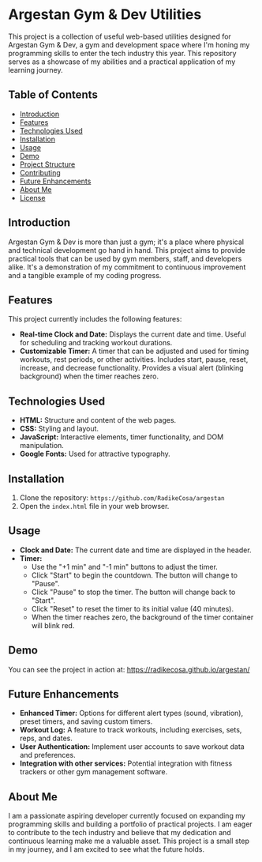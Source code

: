 # Argestan Gym & Dev Utilities

This project is a collection of useful web-based utilities designed for Argestan Gym & Dev, a gym and development space where I'm honing my programming skills to enter the tech industry this year. This repository serves as a showcase of my abilities and a practical application of my learning journey.

## Table of Contents

- [Introduction](#introduction)
- [Features](#features)
- [Technologies Used](#technologies-used)
- [Installation](#installation)
- [Usage](#usage)
- [Demo](#demo)
- [Project Structure](#project-structure)
- [Contributing](#contributing)
- [Future Enhancements](#future-enhancements)
- [About Me](#about-me)
- [License](#license)

## Introduction

Argestan Gym & Dev is more than just a gym; it's a place where physical and technical development go hand in hand. This project aims to provide practical tools that can be used by gym members, staff, and developers alike. It's a demonstration of my commitment to continuous improvement and a tangible example of my coding progress.

## Features

This project currently includes the following features:

- **Real-time Clock and Date:** Displays the current date and time. Useful for scheduling and tracking workout durations.
- **Customizable Timer:** A timer that can be adjusted and used for timing workouts, rest periods, or other activities. Includes start, pause, reset, increase, and decrease functionality. Provides a visual alert (blinking background) when the timer reaches zero.

## Technologies Used

- **HTML:** Structure and content of the web pages.
- **CSS:** Styling and layout.
- **JavaScript:** Interactive elements, timer functionality, and DOM manipulation.
- **Google Fonts:** Used for attractive typography.

## Installation

1.  Clone the repository: `https://github.com/RadikeCosa/argestan`
2.  Open the `index.html` file in your web browser.

## Usage

- **Clock and Date:** The current date and time are displayed in the header.
- **Timer:**
  - Use the "+1 min" and "-1 min" buttons to adjust the timer.
  - Click "Start" to begin the countdown. The button will change to "Pause".
  - Click "Pause" to stop the timer. The button will change back to "Start".
  - Click "Reset" to reset the timer to its initial value (40 minutes).
  - When the timer reaches zero, the background of the timer container will blink red.

## Demo

You can see the project in action at: https://radikecosa.github.io/argestan/

## Future Enhancements

- **Enhanced Timer:** Options for different alert types (sound, vibration), preset timers, and saving custom timers.
- **Workout Log:** A feature to track workouts, including exercises, sets, reps, and dates.
- **User Authentication:** Implement user accounts to save workout data and preferences.
- **Integration with other services:** Potential integration with fitness trackers or other gym management software.

## About Me

I am a passionate aspiring developer currently focused on expanding my programming skills and building a portfolio of practical projects. I am eager to contribute to the tech industry and believe that my dedication and continuous learning make me a valuable asset. This project is a small step in my journey, and I am excited to see what the future holds.
